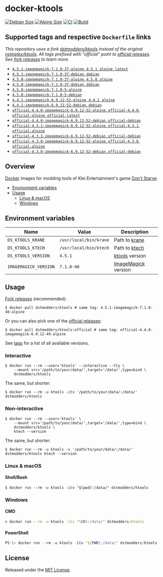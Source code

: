 # docker-ktools

[![Debian Size](https://img.shields.io/docker/image-size/dstmodders/ktools/debian?label=debian%20size)](https://hub.docker.com/r/dstmodders/ktools)
[![Alpine Size](https://img.shields.io/docker/image-size/dstmodders/ktools/alpine?label=alpine%20size)](https://hub.docker.com/r/dstmodders/ktools)
[![CI](https://img.shields.io/github/workflow/status/dstmodders/docker-ktools/CI?label=ci)](https://github.com/dstmodders/docker-ktools/actions/workflows/ci.yml)
[![Build](https://img.shields.io/github/workflow/status/dstmodders/docker-ktools/Build?label=build)](https://github.com/dstmodders/docker-ktools/actions/workflows/build.yml)

## Supported tags and respective `Dockerfile` links

_This repository uses a fork [dstmodders/ktools][] instead of the original
[nsimplex/ktools][]. All tags prefixed with "official" point to
[official releases][]. See [fork releases][] to learn more._

- [`4.5.1-imagemagick-7.1.0-37-alpine`, `4.5.1`, `alpine`, `latest`](https://github.com/dstmodders/docker-ktools/blob/497dcd45923dd67445a07d2b65b190e20033a9f5/latest/alpine/Dockerfile)
- [`4.5.1-imagemagick-7.1.0-37-debian`, `debian`](https://github.com/dstmodders/docker-ktools/blob/497dcd45923dd67445a07d2b65b190e20033a9f5/latest/debian/Dockerfile)
- [`4.5.0-imagemagick-7.1.0-37-alpine`, `4.5.0`, `alpine`](https://github.com/dstmodders/docker-ktools/blob/497dcd45923dd67445a07d2b65b190e20033a9f5/latest/alpine/Dockerfile)
- [`4.5.0-imagemagick-7.1.0-37-debian`, `debian`](https://github.com/dstmodders/docker-ktools/blob/497dcd45923dd67445a07d2b65b190e20033a9f5/latest/debian/Dockerfile)
- [`4.5.0-imagemagick-7.1.0-5-alpine`](https://github.com/dstmodders/docker-ktools/blob/ef2d40c3fc2e675ca492371e0e539f13449a1846/latest/alpine/Dockerfile)
- [`4.5.0-imagemagick-7.1.0-5-debian`](https://github.com/dstmodders/docker-ktools/blob/ef2d40c3fc2e675ca492371e0e539f13449a1846/latest/debian/Dockerfile)
- [`4.4.1-imagemagick-6.9.12-52-alpine`, `4.4.1`, `alpine`](https://github.com/dstmodders/docker-ktools/blob/497dcd45923dd67445a07d2b65b190e20033a9f5/latest/alpine/Dockerfile)
- [`4.4.1-imagemagick-6.9.12-52-debian`, `debian`](https://github.com/dstmodders/docker-ktools/blob/497dcd45923dd67445a07d2b65b190e20033a9f5/latest/debian/Dockerfile)
- [`official-4.4.0-imagemagick-6.9.12-52-alpine`, `official-4.4.0`, `official-alpine`, `official-latest`](https://github.com/dstmodders/docker-ktools/blob/497dcd45923dd67445a07d2b65b190e20033a9f5/official/alpine/Dockerfile)
- [`official-4.4.0-imagemagick-6.9.12-52-debian`, `official-debian`](https://github.com/dstmodders/docker-ktools/blob/497dcd45923dd67445a07d2b65b190e20033a9f5/official/debian/Dockerfile)
- [`official-4.3.1-imagemagick-6.9.12-52-alpine`, `official-4.3.1`, `official-alpine`](https://github.com/dstmodders/docker-ktools/blob/497dcd45923dd67445a07d2b65b190e20033a9f5/official/alpine/Dockerfile)
- [`official-4.3.1-imagemagick-6.9.12-52-debian`, `official-debian`](https://github.com/dstmodders/docker-ktools/blob/497dcd45923dd67445a07d2b65b190e20033a9f5/official/debian/Dockerfile)
- [`official-4.3.0-imagemagick-6.9.12-52-alpine`, `official-4.3.0`, `official-alpine`](https://github.com/dstmodders/docker-ktools/blob/497dcd45923dd67445a07d2b65b190e20033a9f5/official/alpine/Dockerfile)
- [`official-4.3.0-imagemagick-6.9.12-52-debian`, `official-debian`](https://github.com/dstmodders/docker-ktools/blob/497dcd45923dd67445a07d2b65b190e20033a9f5/official/debian/Dockerfile)

## Overview

[Docker][] images for modding tools of Klei Entertainment's game
[Don't Starve][].

- [Environment variables](#environment-variables)
- [Usage](#usage)
  - [Linux & macOS](#linux--macos)
  - [Windows](#windows)

## Environment variables

| Name                  | Value                  | Description             |
| --------------------- | ---------------------- | ----------------------- |
| `DS_KTOOLS_KRANE`     | `/usr/local/bin/krane` | Path to [krane][]       |
| `DS_KTOOLS_KTECH`     | `/usr/local/bin/ktech` | Path to [ktech][]       |
| `DS_KTOOLS_VERSION`   | `4.5.1`                | [ktools][] version      |
| `IMAGEMAGICK_VERSION` | `7.1.0-40`             | [ImageMagick][] version |

## Usage

[Fork releases][] (recommended):

```shell
$ docker pull dstmodders/ktools # same tag: 4.5.1-imagemagick-7.1.0-40-alpine
```

Or you can also pick one of the [official releases][]:

```shell
$ docker pull dstmodders/ktools:official # same tag: official-4.4.0-imagemagick-6.9.12-49-alpine
```

See [tags][] for a list of all available versions.

### Interactive

```shell
$ docker run --rm --user='ktools' --interactive --tty \
    --mount src='/path/to/your/data/',target='/data/',type=bind \
    dstmodders/ktools
```

The same, but shorter:

```shell
$ docker run --rm -u ktools -itv '/path/to/your/data/:/data/' dstmodders/ktools
```

### Non-interactive

```shell
$ docker run --rm --user='ktools' \
    --mount src='/path/to/your/data/',target='/data/',type=bind \
    dstmodders/ktools \
    ktech --version
```

The same, but shorter:

```shell
$ docker run --rm -u ktools -v '/path/to/your/data/:/data/' dstmodders/ktools ktech --version
```

### Linux & macOS

#### Shell/Bash

```shell
$ docker run --rm -u ktools -itv "$(pwd):/data/" dstmodders/ktools
```

### Windows

#### CMD

```cmd
> docker run --rm -u ktools -itv "%CD%:/data/" dstmodders/ktools
```

#### PowerShell

```powershell
PS:\> docker run --rm -u ktools -itv "${PWD}:/data/" dstmodders/ktools
```

## License

Released under the [MIT License](https://opensource.org/licenses/MIT).

[@nsimplex]: https://github.com/nsimplex
[docker]: https://www.docker.com/
[don't starve]: https://www.klei.com/games/dont-starve
[dstmodders/ktools]: https://github.com/dstmodders/ktools
[fork releases]: https://github.com/dstmodders/ktools/releases
[gcc]: https://gcc.gnu.org/
[imagemagick]: https://imagemagick.org/index.php
[krane]: https://github.com/nsimplex/ktools#krane
[ktech]: https://github.com/nsimplex/ktools#ktech
[ktools]: https://github.com/nsimplex/ktools
[latest state]: https://github.com/nsimplex/ktools/tree/a1d1362bdb2b9aa9146d7177fbf0e351eab414ba
[nsimplex/ktools]: https://github.com/nsimplex/ktools
[official releases]: https://github.com/nsimplex/ktools/releases
[official]: https://github.com/nsimplex/ktools/releases
[tags]: https://hub.docker.com/r/dstmodders/ktools/tags
[v4.4.0]: https://github.com/dstmodders/ktools/releases/tag/4.4.0
[v4.4.1]: https://github.com/dstmodders/ktools/releases/tag/v4.4.1

